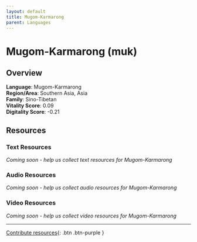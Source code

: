 ```yaml
---
layout: default
title: Mugom-Karmarong
parent: Languages
---
```


# Mugom-Karmarong (muk)

## Overview

**Language**: Mugom-Karmarong  
**Region/Area**: Southern Asia, Asia  
**Family**: Sino-Tibetan  
**Vitality Score**: 0.09  
**Digitality Score**: -0.21  

## Resources

### Text Resources
*Coming soon - help us collect text resources for Mugom-Karmarong*

### Audio Resources
*Coming soon - help us collect audio resources for Mugom-Karmarong*

### Video Resources
*Coming soon - help us collect video resources for Mugom-Karmarong*

---

[Contribute resources](https://fairtrain.github.io/){: .btn .btn-purple }
